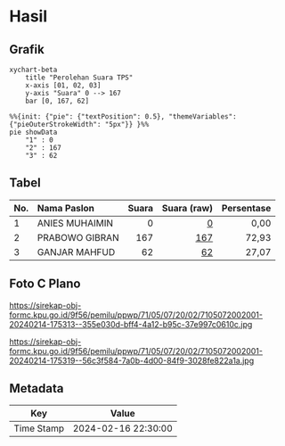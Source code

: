 # Hasil

## Grafik

```mermaid
xychart-beta
    title "Perolehan Suara TPS"
    x-axis [01, 02, 03]
    y-axis "Suara" 0 --> 167
    bar [0, 167, 62]
```

```mermaid
%%{init: {"pie": {"textPosition": 0.5}, "themeVariables": {"pieOuterStrokeWidth": "5px"}} }%%
pie showData
    "1" : 0
    "2" : 167
    "3" : 62
```

## Tabel

| No. | Nama Paslon    | Suara | Suara (raw) | Persentase |
|:--- |:-------------- | -----:| -----------:| ----------:|
| 1   | ANIES MUHAIMIN | 0     | [0][p-1]    | 0,00       |
| 2   | PRABOWO GIBRAN | 167   | [167][p-2]  | 72,93      |
| 3   | GANJAR MAHFUD  | 62    | [62][p-3]   | 27,07      |


[p-1]: https://github.com/gigit-pemilu/pemilu-2024-71-sulawesi-utara/blob/main/pilpres/hitung-suara/sub/71-sulawesi-utara/sub/05-minahasa-selatan/sub/07-motoling/sub/2002-motoling-mawale/sub/001-tps/sub/paslon-1.txt
[p-2]: https://github.com/gigit-pemilu/pemilu-2024-71-sulawesi-utara/blob/main/pilpres/hitung-suara/sub/71-sulawesi-utara/sub/05-minahasa-selatan/sub/07-motoling/sub/2002-motoling-mawale/sub/001-tps/sub/paslon-2.txt
[p-3]: https://github.com/gigit-pemilu/pemilu-2024-71-sulawesi-utara/blob/main/pilpres/hitung-suara/sub/71-sulawesi-utara/sub/05-minahasa-selatan/sub/07-motoling/sub/2002-motoling-mawale/sub/001-tps/sub/paslon-3.txt

## Foto C Plano

https://sirekap-obj-formc.kpu.go.id/9f56/pemilu/ppwp/71/05/07/20/02/7105072002001-20240214-175313--355e030d-bff4-4a12-b95c-37e997c0610c.jpg

https://sirekap-obj-formc.kpu.go.id/9f56/pemilu/ppwp/71/05/07/20/02/7105072002001-20240214-175319--56c3f584-7a0b-4d00-84f9-3028fe822a1a.jpg


## Metadata

| Key        | Value               |
| ---------- | ------------------- |
| Time Stamp | 2024-02-16 22:30:00 |




